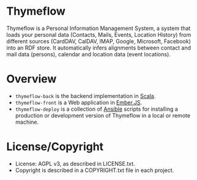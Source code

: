 # Thymeflow

Thymeflow is a Personal Information Management System, a system that loads your personal data (Contacts, Mails, Events, Location History) from different sources (CardDAV, CalDAV, IMAP, Google, Microsoft, Facebook) into an RDF store. It automatically infers alignments between contact and mail data (persons), calendar and location data (event locations). 

# Overview

  - `thymeflow-back` is the backend implementation in [Scala](http://www.scala-lang.org/).
  - `thymeflow-front` is a Web application in [Ember.JS](http://emberjs.com/).
  - `thymeflow-deploy` is a collection of [Ansible](https://www.ansible.com/) scripts for installing a production or development version of Thymeflow in a local or remote machine.

# License/Copyright

 - License: AGPL v3, as described in LICENSE.txt.
 - Copyright is described in a COPYRIGHT.txt file in each project.
